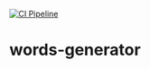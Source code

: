 [![CI Pipeline](https://github.com/dominikcebula/words-generator/actions/workflows/maven.yml/badge.svg)](https://github.com/dominikcebula/words-generator/actions/workflows/maven.yml)

# words-generator
